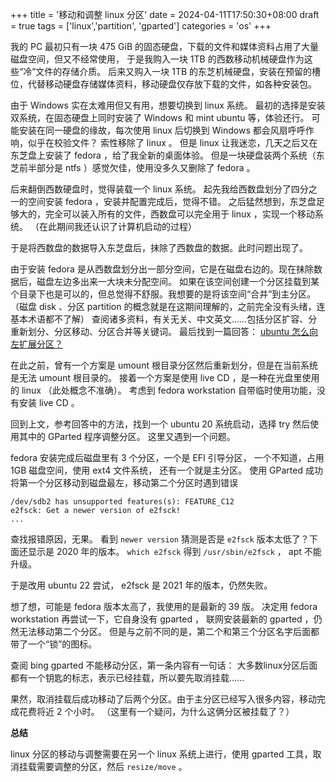 +++
title = '移动和调整 linux 分区'
date = 2024-04-11T17:50:30+08:00
draft = true
tags = ['linux','partition', 'gparted']
categories = 'os'
+++

我的 PC 最初只有一块 475 GiB 的固态硬盘，下载的文件和媒体资料占用了大量磁盘空间，但又不经常使用，
于是我购入一块 1TB 的西数移动机械硬盘作为这些“冷”文件的存储介质。
后来又购入一块 1TB 的东芝机械硬盘，安装在预留的槽位，代替移动硬盘存储媒体资料，移动硬盘仅存放下载的文件，如各种安装包。

由于 Windows 实在太难用但又有用，想要切换到 linux 系统。
最初的选择是安装双系统，在固态硬盘上同时安装了 Windows 和 mint ubuntu 等，体验还行。
可能安装在同一硬盘的缘故，每次使用 linux 后切换到 Windows 都会风扇呼呼作响，似乎在校验文件？
索性移除了 linux 。
但是 linux 让我迷恋，几天之后又在东芝盘上安装了 fedora ，给了我全新的桌面体验。
但是一块硬盘装两个系统（东芝前半部分是 ntfs ）感觉欠佳，使用没多久又删除了 fedora 。

后来翻倒西数硬盘时，觉得装载一个 linux 系统。
起先我给西数盘划分了四分之一的空间安装 fedora ，安装并配置完成后，觉得不错。
之后猛然想到，东芝盘足够大的，完全可以装入所有的文件，西数盘可以完全用于 linux ，实现一个移动系统。
（在此期间我还认识了计算机启动的过程）

于是将西数盘的数据导入东芝盘后，抹除了西数盘的数据。此时问题出现了。

由于安装 fedora 是从西数盘划分出一部分空间，它是在磁盘右边的。现在抹除数据后，磁盘左边多出来一大块未分配空间。
如果在该空间创建一个分区挂载到某个目录下也是可以的，但总觉得不舒服。我想要的是将该空间“合并”到主分区。
（磁盘 disk 、分区 partition 的概念就是在这期间理解的，之前完全没有头绪，连基本术语都不了解）
查阅诸多资料，有关无关、中文英文……包括分区扩容、分重新划分、分区移动、分区合并等关键词。
最后找到一篇回答：
[ubuntu 怎么向左扩展分区？](https://www.zhihu.com/question/395556018/answer/1256067737)

在此之前，曾有一个方案是 umount 根目录分区然后重新划分，但是在当前系统是无法 umount 根目录的。
接着一个方案是使用 live CD ，是一种在光盘里使用的 linux （此处概念不准确）。
考虑到 fedora workstation 自带临时使用功能，没有安装 live CD 。

回到上文，参考回答中的方法，找到一个 ubuntu 20 系统启动，选择 try 然后使用其中的 GParted 程序调整分区。
这里又遇到一个问题。

fedora 安装完成后磁盘里有 3 个分区，一个是 EFI 引导分区，
一个不知道，占用 1GB 磁盘空间，使用 ext4 文件系统，
还有一个就是主分区。
使用 GParted 成功将第一个分区移动到磁盘最左，移动第二个分区时遇到错误

```
/dev/sdb2 has unsupported features(s): FEATURE_C12
e2fsck: Get a newer version of e2fsck!
...
```

查找报错原因，无果。
看到 `newer version` 猜测是否是 `e2fsck` 版本太低了？下面还显示是 2020 年的版本。
`which e2fsck` 得到 `/usr/sbin/e2fsck` ， apt 不能升级。

于是改用 ubuntu 22 尝试， e2fsck 是 2021 年的版本，仍然失败。

想了想，可能是 fedora 版本太高了，我使用的是最新的 39 版。
决定用 fedora workstation 再尝试一下，它自身没有 gparted ，
联网安装最新的 gparted ，仍然无法移动第二个分区。
但是与之前不同的是，第二个和第三个分区名字后面都带了一个“锁”的图标。

查阅 bing gparted 不能移动分区，第一条内容有一句话：
大多数linux分区后面都有一个钥匙的标志，表示已经挂载，所以要先取消挂载……

果然，取消挂载后成功移动了后两个分区。由于主分区已经写入很多内容，移动完成花费将近 2 个小时。
（这里有一个疑问，为什么这俩分区被挂载了？）

**总结**

linux 分区的移动与调整需要在另一个 linux 系统上进行，使用 gparted 工具，取消挂载需要调整的分区，然后
`resize/move` 。
